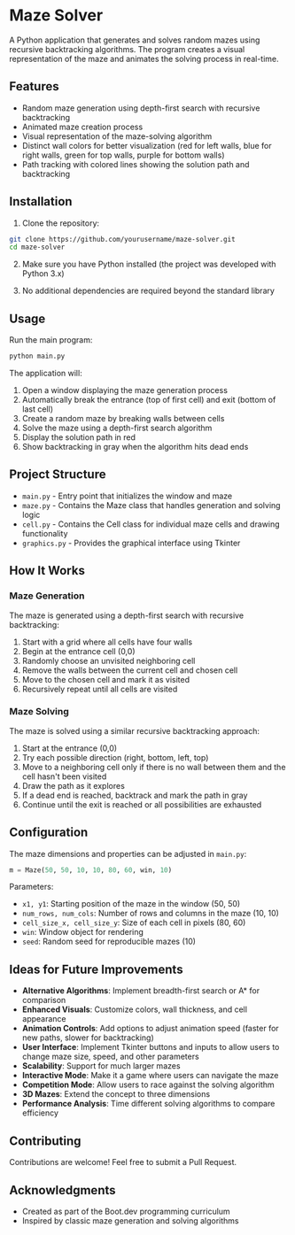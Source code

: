 # Maze Solver

A Python application that generates and solves random mazes using recursive backtracking algorithms. The program creates a visual representation of the maze and animates the solving process in real-time.

## Features

- Random maze generation using depth-first search with recursive backtracking
- Animated maze creation process
- Visual representation of the maze-solving algorithm
- Distinct wall colors for better visualization (red for left walls, blue for right walls, green for top walls, purple for bottom walls)
- Path tracking with colored lines showing the solution path and backtracking

## Installation

1. Clone the repository:
```bash
git clone https://github.com/yourusername/maze-solver.git
cd maze-solver
```

2. Make sure you have Python installed (the project was developed with Python 3.x)

3. No additional dependencies are required beyond the standard library

## Usage

Run the main program:

```bash
python main.py
```

The application will:
1. Open a window displaying the maze generation process
2. Automatically break the entrance (top of first cell) and exit (bottom of last cell)
3. Create a random maze by breaking walls between cells
4. Solve the maze using a depth-first search algorithm
5. Display the solution path in red
6. Show backtracking in gray when the algorithm hits dead ends

## Project Structure

- `main.py` - Entry point that initializes the window and maze
- `maze.py` - Contains the Maze class that handles generation and solving logic
- `cell.py` - Contains the Cell class for individual maze cells and drawing functionality
- `graphics.py` - Provides the graphical interface using Tkinter

## How It Works

### Maze Generation

The maze is generated using a depth-first search with recursive backtracking:

1. Start with a grid where all cells have four walls
2. Begin at the entrance cell (0,0)
3. Randomly choose an unvisited neighboring cell
4. Remove the walls between the current cell and chosen cell
5. Move to the chosen cell and mark it as visited
6. Recursively repeat until all cells are visited

### Maze Solving

The maze is solved using a similar recursive backtracking approach:

1. Start at the entrance (0,0)
2. Try each possible direction (right, bottom, left, top)
3. Move to a neighboring cell only if there is no wall between them and the cell hasn't been visited
4. Draw the path as it explores
5. If a dead end is reached, backtrack and mark the path in gray
6. Continue until the exit is reached or all possibilities are exhausted

## Configuration

The maze dimensions and properties can be adjusted in `main.py`:

```python
m = Maze(50, 50, 10, 10, 80, 60, win, 10)
```

Parameters:
- `x1, y1`: Starting position of the maze in the window (50, 50)
- `num_rows, num_cols`: Number of rows and columns in the maze (10, 10)
- `cell_size_x, cell_size_y`: Size of each cell in pixels (80, 60)
- `win`: Window object for rendering
- `seed`: Random seed for reproducible mazes (10)

## Ideas for Future Improvements

- **Alternative Algorithms**: Implement breadth-first search or A* for comparison
- **Enhanced Visuals**: Customize colors, wall thickness, and cell appearance
- **Animation Controls**: Add options to adjust animation speed (faster for new paths, slower for backtracking)
- **User Interface**: Implement Tkinter buttons and inputs to allow users to change maze size, speed, and other parameters
- **Scalability**: Support for much larger mazes
- **Interactive Mode**: Make it a game where users can navigate the maze
- **Competition Mode**: Allow users to race against the solving algorithm
- **3D Mazes**: Extend the concept to three dimensions
- **Performance Analysis**: Time different solving algorithms to compare efficiency

## Contributing

Contributions are welcome! Feel free to submit a Pull Request.

## Acknowledgments

- Created as part of the Boot.dev programming curriculum
- Inspired by classic maze generation and solving algorithms
